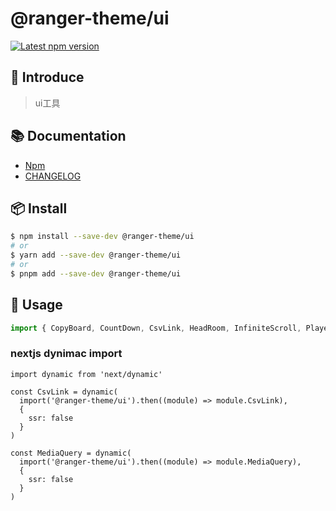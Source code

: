 # @ranger-theme/ui

<p>
  <a href='https://www.npmjs.com/package/@ranger-theme/ui'><img src='https://img.shields.io/npm/v/@ranger-theme/ui.svg' alt='Latest npm version'></a>
</p>

## 🎉 Introduce

> ui工具

## 📚 Documentation

- [Npm](https://www.npmjs.com/package/@ranger-theme/ui)
- [CHANGELOG](CHANGELOG.md)

## 📦 Install

```bash
$ npm install --save-dev @ranger-theme/ui
# or
$ yarn add --save-dev @ranger-theme/ui
# or
$ pnpm add --save-dev @ranger-theme/ui
```

## 🔨 Usage

```js
import { CopyBoard, CountDown, CsvLink, HeadRoom, InfiniteScroll, Player, Portal, PrintScreen } from '@ranger-theme/ui'
```

### nextjs dynimac import
```tsx
import dynamic from 'next/dynamic'

const CsvLink = dynamic(
  import('@ranger-theme/ui').then((module) => module.CsvLink),
  {
    ssr: false
  }
)

const MediaQuery = dynamic(
  import('@ranger-theme/ui').then((module) => module.MediaQuery),
  {
    ssr: false
  }
)
```

